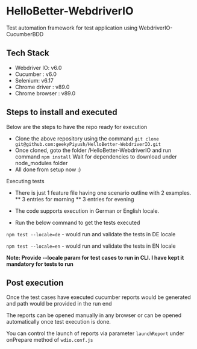 # HelloBetter-WebdriverIO

Test automation framework for test application using WebdriverIO-CucumberBDD

## Tech Stack

* Webdriver IO: v6.0
* Cucumber : v6.0
* Selenium: v6.17
* Chrome driver : v89.0
* Chrome browser : v89.0

## Steps to install and executed

Below are the steps to have the repo ready for execution

* Clone the above repository using the command ```git clone git@github.com:geekyPiyush/HelloBetter-WebdriverIO.git``` 
* Once cloned, goto the folder /HelloBetter-WebdriverIO and run command ```npm install```
Wait for dependencies to download under node_modules folder
* All done from setup now :) 

Executing tests

* There is just 1 feature file having one scenario outline with 2 examples.
  ** 3 entries for morning
  ** 3 entries for evening
  
* The code supports execution in German or English locale.

* Run the below command to get the tests executed

```npm test --locale=de``` - would run and validate the tests in DE locale

```npm test --locale=en``` - would run and validate the tests in EN locale

**Note: Provide --locale param for test cases to run in CLI. I have kept it mandatory for tests to run**

## Post execution

Once the test cases have executed cucumber reports would be generated and path would be provided in the run end

The reports can be opened manually in any browser or can be opened automatically once test execution is done.

You can control the launch of reports via parameter ```launchReport``` under onPrepare method of ```wdio.conf.js```
